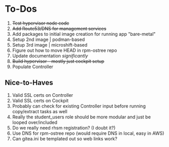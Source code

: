 # To-Dos

1. ~~Test hypervisor node code~~
2. ~~Add Route53/DNS for management services~~
3. Add packages to initial image creation for running app "bare-metal"
4. Setup 2nd image | podman-based
5. Setup 3rd image | microshift-based
6. Figure out how to move HEAD in rpm-ostree repo
7. Update documentation _significantly_
8. ~~Build hypervisor - mostly just cockpit setup~~
9. Populate Controller

## Nice-to-Haves

1. Valid SSL certs on Controller
2. Valid SSL certs on Cockpit
3. Probably can check for existing Controller input before running copy/extract tasks as well
4. Really the student_users role should be more modular and just be looped over/included
5. Do we really need rhsm registration? (I doubt it?)
6. Use DNS for rpm-ostree repo (would require DNS in local, easy in AWS)
7. Can gitea.ini be templated out so web links work?
